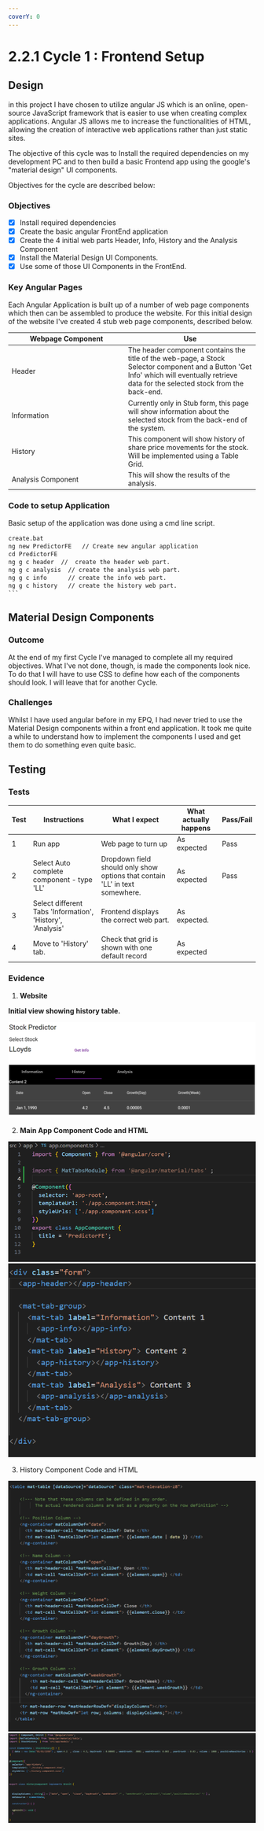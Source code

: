 ```yaml
---
coverY: 0
---
```


# 2.2.1 Cycle 1 : Frontend Setup

## Design



in this project I have chosen to utilize angular JS which is an online, open-source JavaScript framework that is easier to use when creating complex applications. Angular JS allows me to increase the functionalities of HTML, allowing the creation of interactive web applications rather than just static sites.

The objective of this cycle was to Install the required dependencies on my development PC and to then build a basic Frontend app using the google's "material design" UI components.&#x20;

Objectives for the cycle are described below:

### Objectives

* [x] Install required dependencies
* [x] Create the basic angular FrontEnd application
* [x] Create the 4 initial web parts  Header, Info,  History and the Analysis Component
* [x] Install the Material Design UI Components.
* [x] Use some of those UI Components in the FrontEnd.

### Key Angular Pages&#x20;

Each Angular Application is built up of a number of web page components which then can be assembled to produce the website. For this initial design of the website I've created 4 stub web page components, described below.



<table><thead><tr><th width="223">Webpage Component</th><th>Use</th></tr></thead><tbody><tr><td>Header </td><td>The header component contains the title of the web-page, a Stock Selector component and a Button 'Get Info' which will eventually retrieve data for the selected stock from the back-end.</td></tr><tr><td>Information</td><td>Currently only in Stub form, this page will show information about the selected stock from the back-end of the system.</td></tr><tr><td>History</td><td>This component will show history of share price movements for the stock. Will be implemented using a Table Grid.</td></tr><tr><td>Analysis Component</td><td>This will show the results of the analysis.</td></tr></tbody></table>

### Code to setup Application

Basic setup of the application was done using a cmd line script.

````
create.bat
ng new PredictorFE   // Create new angular application
cd PredictorFE 
ng g c header  //  create the header web part.
ng g c analysis  // create the analysis web part.
ng g c info      // create the info web part.
ng g c history   // create the history web part.
```
````

## Material Design Components

###

###

###

### Outcome

At the end of my first Cycle I've managed to complete all my required objectives. What I've not done, though, is made the components look nice. To do that I will have to use CSS to define how each of the components should look. I will leave that for another Cycle.



### Challenges

Whilst I have used angular before in my EPQ, I had never tried to use the Material Design components within a front end application. It took me quite a while to understand how to implement the components I used and get them to do something even quite basic.

## Testing



### Tests

| Test | Instructions                                               | What I expect                                                                | What actually happens | Pass/Fail |
| ---- | ---------------------------------------------------------- | ---------------------------------------------------------------------------- | --------------------- | --------- |
| 1    | Run app                                                    | Web page to turn up                                                          | As expected           | Pass      |
| 2    | Select Auto complete component - type 'LL'                 | Dropdown field should only show options that contain 'LL' in text somewhere. | As expected           | Pass      |
| 3    | Select different Tabs 'Information', 'History', 'Analysis' | Frontend displays the correct web part.                                      | As expected.          |           |
| 4    | Move to 'History' tab.                                     | Check that grid is shown with one default record                             | As expected           |           |

### Evidence

1. **Website**&#x20;

**Initial view showing history table.**

![](<../../.gitbook/assets/image (5).png>)



2. **Main App Component Code and HTML**

<img src="../../.gitbook/assets/image (6).png" alt="" data-size="original">![](<../../.gitbook/assets/image (7).png>)

3. History Component Code and HTML

![](<../../.gitbook/assets/image (8).png>)![](<../../.gitbook/assets/image (9).png>)
